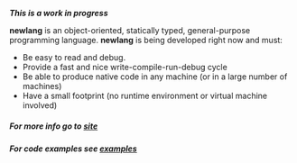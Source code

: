 **_This is a work in progress_**

**newlang** is an object-oriented, statically typed, general-purpose programming language. **newlang** is being developed right now and must:
* Be easy to read and debug.
* Provide a fast and nice write-compile-run-debug cycle
* Be able to produce native code in any machine (or in a large number of machines)
* Have a small footprint (no runtime environment or virtual machine involved)

##### For more info go to [site](http://unkiwii.github.io/newlang)

##### For code examples see [examples](http://unkiwii.github.io/newlang/code_examples.html)
